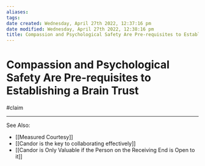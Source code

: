 ```yaml
---
aliases: 
tags: 
date created: Wednesday, April 27th 2022, 12:37:16 pm
date modified: Wednesday, April 27th 2022, 12:38:16 pm
title: Compassion and Psychological Safety Are Pre-requisites to Establishing a Brain Trust
---
```


# Compassion and Psychological Safety Are Pre-requisites to Establishing a Brain Trust

#claim

---

See Also:

- [[Measured Courtesy]]
- [[Candor is the key to collaborating effectively]]
- [[Candor is Only Valuable if the Person on the Receiving End is Open to it]]
